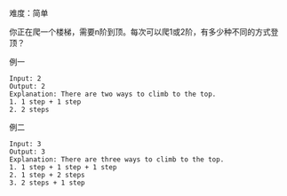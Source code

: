 难度：简单

你正在爬一个楼梯，需要n阶到顶。每次可以爬1或2阶，有多少种不同的方式登顶？

例一
````
Input: 2
Output: 2
Explanation: There are two ways to climb to the top.
1. 1 step + 1 step
2. 2 steps
````

例二
````
Input: 3
Output: 3
Explanation: There are three ways to climb to the top.
1. 1 step + 1 step + 1 step
2. 1 step + 2 steps
3. 2 steps + 1 step
````
